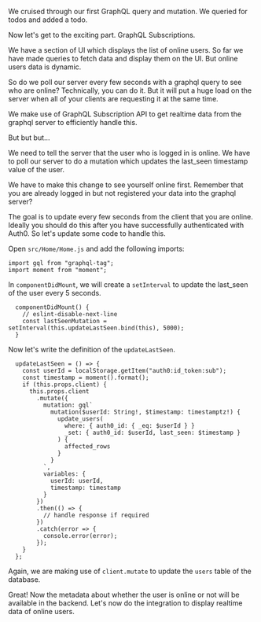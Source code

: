 We cruised through our first GraphQL query and mutation. We queried for todos and added a todo.

Now let's get to the exciting part. GraphQL Subscriptions.

We have a section of UI which displays the list of online users. So far we have made queries to fetch data and display them on the UI. But online users data is dynamic. 

So do we poll our server every few seconds with a graphql query to see who are online? Technically, you can do it. But it will put a huge load on the server when all of your clients are requesting it at the same time.

We make use of GraphQL Subscription API to get realtime data from the graphql server to efficiently handle this.

But but but...

We need to tell the server that the user who is logged in is online. We have to poll our server to do a mutation which updates the last_seen timestamp value of the user.

We have to make this change to see yourself online first. Remember that you are already logged in but not registered your data into the graphql server?

The goal is to update every few seconds from the client that you are online. Ideally you should do this after you have successfully authenticated with Auth0. So let's update some code to handle this. 

Open `src/Home/Home.js` and add the following imports:

```
import gql from "graphql-tag";
import moment from "moment";
```

In `componentDidMount`, we will create a `setInterval` to update the last_seen of the user every 5 seconds.

```
  componentDidMount() {
    // eslint-disable-next-line
    const lastSeenMutation = setInterval(this.updateLastSeen.bind(this), 5000);
  }
```

Now let's write the definition of the `updateLastSeen`.

```
  updateLastSeen = () => {
    const userId = localStorage.getItem("auth0:id_token:sub");
    const timestamp = moment().format();
    if (this.props.client) {
      this.props.client
        .mutate({
          mutation: gql`
            mutation($userId: String!, $timestamp: timestamptz!) {
              update_users(
                where: { auth0_id: { _eq: $userId } }
                _set: { auth0_id: $userId, last_seen: $timestamp }
              ) {
                affected_rows
              }
            }
          `,
          variables: {
            userId: userId,
            timestamp: timestamp
          }
        })
        .then(() => {
          // handle response if required
        })
        .catch(error => {
          console.error(error);
        });
    }
  };
```

Again, we are making use of `client.mutate` to update the `users` table of the database.

Great! Now the metadata about whether the user is online or not will be available in the backend. Let's now do the integration to display realtime data of online users.

